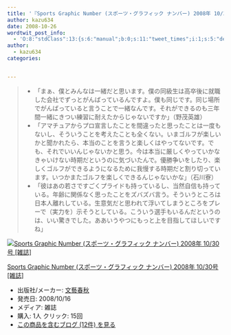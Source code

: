 ```yaml
---
title: '『Sports Graphic Number (スポーツ・グラフィック ナンバー) 2008年 10/30号 [雑誌]』で気になった部分'
author: kazu634
date: 2008-10-26
wordtwit_post_info:
  - 'O:8:"stdClass":13:{s:6:"manual";b:0;s:11:"tweet_times";i:1;s:5:"delay";i:0;s:7:"enabled";i:1;s:10:"separation";s:2:"60";s:7:"version";s:3:"3.7";s:14:"tweet_template";b:0;s:6:"status";i:2;s:6:"result";a:0:{}s:13:"tweet_counter";i:2;s:13:"tweet_log_ids";a:1:{i:0;i:4357;}s:9:"hash_tags";a:0:{}s:8:"accounts";a:1:{i:0;s:7:"kazu634";}}'
author:
  - kazu634
categories:


---
```

<div class="section">
<blockquote>
<ul>
<li>
        「まぁ、僕とみんなは一緒だと思います。僕の同級生は高卒後に就職した会社でずっとがんばっているんですよ。僕も同じです。同じ場所でがんばっていると言うことで一緒なんです。それができるのも三年間一緒にきつい練習に耐えたからじゃないですか」（野茂英雄）
</li>
<li>
        「アマチュアからプロ宣言したことを間違ったと思ったことは一度もないし、そういうことを考えたことも全くない。いまゴルフが楽しいかと聞かれたら、本当のことを言うと楽しくはやってないです。でも、それでいいんじゃないかと思う。今は本当に厳しくやっていかなきゃいけない時期だというのに気づいたんで。優勝争いをしたり、楽しくゴルフができるようになるために我慢する時期だと割り切っています。いつかまたゴルフを楽しくできるんじゃないかな」（石川寮）
</li>
<li>
        「彼はあの若さですごくプライドも持っているし、当然自信も持っている。年齢に関係なく思ったことをズバズバ言う。そういうところは日本人離れしている。生意気だと思われて浮いてしまうところをプレーで（実力を）示そうとしている。こういう選手もいるんだというのは、いい驚きでした。ああいうやつにもっと上を目指してほしいですね」
</li>
</ul>
</blockquote>
  
<div class="hatena-asin-detail">
<a href="http://www.amazon.co.jp/dp/B001HKAHEG/?tag=hatena_st1-22&ascsubtag=d-7ibv" onclick="__gaTracker('send', 'event', 'outbound-article', 'http://www.amazon.co.jp/dp/B001HKAHEG/?tag=hatena_st1-22&ascsubtag=d-7ibv', '');"><img src="https://images-na.ssl-images-amazon.com/images/I/51ZfRKIOXZL._SL160_.jpg" class="hatena-asin-detail-image" alt="Sports Graphic Number (スポーツ・グラフィック ナンバー) 2008年 10/30号 [雑誌]" title="Sports Graphic Number (スポーツ・グラフィック ナンバー) 2008年 10/30号 [雑誌]" /></a></p> 
    
<div class="hatena-asin-detail-info">
<p class="hatena-asin-detail-title">
<a href="http://www.amazon.co.jp/dp/B001HKAHEG/?tag=hatena_st1-22&ascsubtag=d-7ibv" onclick="__gaTracker('send', 'event', 'outbound-article', 'http://www.amazon.co.jp/dp/B001HKAHEG/?tag=hatena_st1-22&ascsubtag=d-7ibv', 'Sports Graphic Number (スポーツ・グラフィック ナンバー) 2008年 10/30号 [雑誌]');">Sports Graphic Number (スポーツ・グラフィック ナンバー) 2008年 10/30号 [雑誌]</a>
</p>
      
<ul>
<li>
<span class="hatena-asin-detail-label">出版社/メーカー:</span> <a href="http://d.hatena.ne.jp/keyword/%CA%B8%E9%BA%BD%D5%BD%A9" onclick="__gaTracker('send', 'event', 'outbound-article', 'http://d.hatena.ne.jp/keyword/%CA%B8%E9%BA%BD%D5%BD%A9', '文藝春秋');" class="keyword">文藝春秋</a>
</li>
<li>
<span class="hatena-asin-detail-label">発売日:</span> 2008/10/16
</li>
<li>
<span class="hatena-asin-detail-label">メディア:</span> 雑誌
</li>
<li>
<span class="hatena-asin-detail-label">購入</span>: 1人 <span class="hatena-asin-detail-label">クリック</span>: 15回
</li>
<li>
<a href="http://d.hatena.ne.jp/asin/B001HKAHEG" onclick="__gaTracker('send', 'event', 'outbound-article', 'http://d.hatena.ne.jp/asin/B001HKAHEG', 'この商品を含むブログ (12件) を見る');" target="_blank">この商品を含むブログ (12件) を見る</a>
</li>
</ul>
</div>
    
<div class="hatena-asin-detail-foot">
</div>
</div>
</div>
